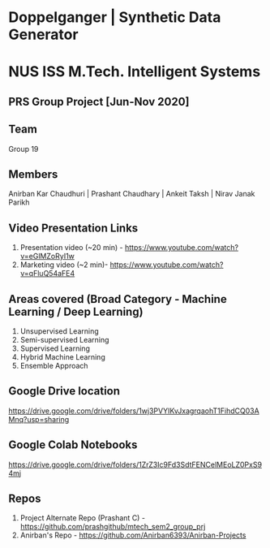 # Doppelganger | Synthetic Data Generator

# NUS ISS M.Tech. Intelligent Systems
## PRS Group Project  [Jun-Nov 2020] 

Team
--------
Group 19

Members
--------
Anirban Kar Chaudhuri  | Prashant Chaudhary  | Ankeit Taksh  |  Nirav Janak Parikh


Video Presentation Links
--------
1) Presentation video (~20 min) - https://www.youtube.com/watch?v=eGlMZoRyI1w
2) Marketing video (~2 min)- https://www.youtube.com/watch?v=qFluQ54aFE4


Areas covered (Broad Category - Machine Learning / Deep Learning)
-----------
1) Unsupervised Learning
2) Semi-supervised Learning
3) Supervised Learning
4) Hybrid Machine Learning
5) Ensemble Approach
 
 Google Drive location
 ---------------------
 https://drive.google.com/drive/folders/1wj3PVYIKvJxagrqaohT1FihdCQ03AMnq?usp=sharing
 
 Google Colab Notebooks 
 ----------------------
 https://drive.google.com/drive/folders/1ZrZ3Ic9Fd3SdtFENCelMEoLZ0PxS94mj
 
 Repos
 ---------------
 1) Project Alternate Repo (Prashant C)  - https://github.com/prashgithub/mtech_sem2_group_prj
 2) Anirban's Repo - https://github.com/Anirban6393/Anirban-Projects
